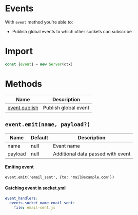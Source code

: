 # Events

With `event` method you're able to:

- Publish global events to which other sockets can subscribe

# Import

```js
const {event} = new Server(ctx)
```

# Methods

| Name                                    | Description          |
| --------------------------------------- | -------------------- |
| [event.publish](#eventemitname-payload) | Publish global event |


## `event.emit(name, payload?)`

| Name    | Default | Description                       |
| ------- | ------- | --------------------------------- |
| name    | null    | Event name                        |
| payload | null    | Additional data passed with event |

#### Emiting event

```
event.emit('email_sent', {to: 'mail@example.com'})
```

#### Catching event in socket.yml

```yaml
event_handlers:
  events.socket_name.email_sent:
    file: email-sent.js
```
